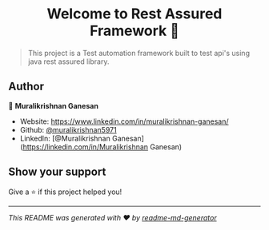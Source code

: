 <h1 align="center">Welcome to Rest Assured Framework 👋</h1>
<p>
</p>

> This project is a Test automation framework built to test api's using java rest assured library.

## Author

👤 **Muralikrishnan Ganesan**

* Website: https://www.linkedin.com/in/muralikrishnan-ganesan/
* Github: [@muralikrishnan5971](https://github.com/muralikrishnan5971)
* LinkedIn: [@Muralikrishnan Ganesan](https://linkedin.com/in/Muralikrishnan Ganesan)

## Show your support

Give a ⭐️ if this project helped you!

***
_This README was generated with ❤️ by [readme-md-generator](https://github.com/kefranabg/readme-md-generator)_